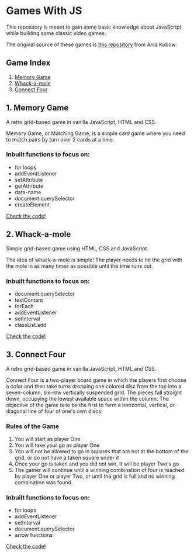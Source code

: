 # Games With JS
This repository is meant to gain some basic knowledge about JavaScript while building some classic video games.

The original source of these games is [this repository](https://github.com/kubowania) from Ania Kubow.

## Game Index
1. [Memory Game](#1-memory-game)
2. [Whack-a-mole](#2-whack-a-mole)
3. [Connect Four](#3-connect-four)

## 1. Memory Game

A retro grid-based game in vanilla JavaScript, HTML and CSS.

Memory Game, or Matching Game, is a simple card game where you need to match pairs by turn over 2 cards at a time. 

### Inbuilt functions to focus on:
- for loops
- addEventListener
- setAttribute
- getAttribute
- data-name
- document.querySelector
- createElement

[Check the code!](/1_MemoryGame)

## 2. Whack-a-mole
Simple grid-based game using HTML, CSS and JavaScript. 

The idea of whack-a-mole is simple! The player needs to hit the grid with the mole in as many times as possible until the time runs out.

### Inbuilt functions to focus on:
- document.querySelector
- textContent
- forEach
- addEventListener
- setInterval
- classList.add

[Check the code!](/2_Whack-a-mole)

## 3. Connect Four
A retro grid-based game in vanilla JavaScript, HTML and CSS.

Connect Four is a two-player board game in which the players first choose a color and then take turns dropping one colored disc from the top into a seven-column, six-row vertically suspended grid. The pieces fall straight down, occupying the lowest available space within the column. The objective of the game is to be the first to form a horizontal, vertical, or diagonal line of four of one's own discs.

### Rules of the Game
1. You will start as player One
2. You will take your go as player One
3. You will not be allowed to go in squares that are not at the bottom of the grid, or do not have a taken square under it
4. Once your go is taken and you did not win, It will be player Two's go
5. The gamer will continue until a winning combination of four is reached by player One or player Two, or until the grid is full and no winning combination was found.

### Inbuilt functions to focus on:
- for loops
- addEventListener
- setInterval
- document.querySelector
- arrow functions

[Check the code!](/3_ConnectFour)